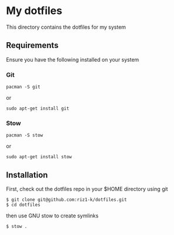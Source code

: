 # My dotfiles

This directory contains the dotfiles for my system

## Requirements

Ensure you have the following installed on your system

### Git

```
pacman -S git
```

or

```
sudo apt-get install git
```

### Stow

```
pacman -S stow
```

or

```
sudo apt-get install stow
```

## Installation

First, check out the dotfiles repo in your $HOME directory using git

```
$ git clone git@github.com:riz1-k/dotfiles.git
$ cd dotfiles
```

then use GNU stow to create symlinks

```
$ stow .
```
